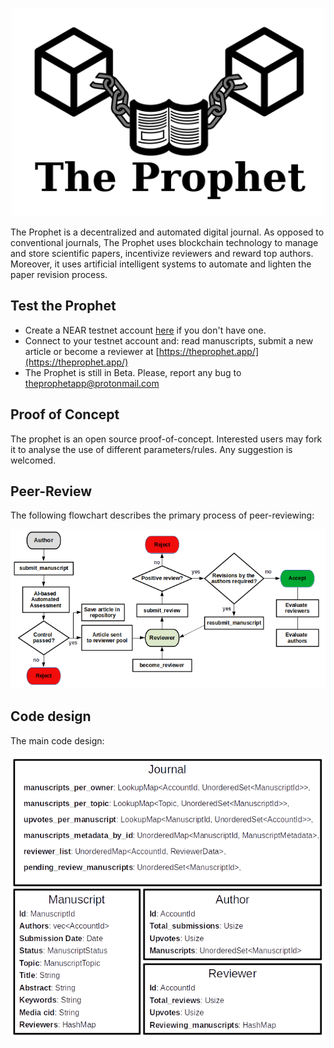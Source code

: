 <p align="center">
  <img src="https://github.com/TheLeprechaun25/The-Prophet/blob/main/assets/TheProphetBanner.png" width="500">
</p>

The Prophet is a decentralized and automated digital journal. As opposed to conventional journals, The Prophet uses blockchain technology to manage and store scientific papers, incentivize reviewers and reward top authors. Moreover, it uses artificial intelligent systems to automate and lighten the paper revision process.

## Test the Prophet
* Create a NEAR testnet account [here](https://wallet.testnet.near.org/) if you don't have one.
* Connect to your testnet account and: read manuscripts, submit a new article or become a reviewer at [https://theprophet.app/](https://theprophet.app/)
* The Prophet is still in Beta. Please, report any bug to <theprophetapp@protonmail.com>

## Proof of Concept
The prophet is an open source proof-of-concept. Interested users may fork it to analyse the use of different parameters/rules. Any suggestion is welcomed.

## Peer-Review
The following flowchart describes the primary process of peer-reviewing:

<p align="center">
  <img src="https://github.com/TheLeprechaun25/The-Prophet/blob/main/assets/flowchart.png" width="800">
</p>


## Code design
The main code design:

<p align="center">
  <img src="https://github.com/TheLeprechaun25/The-Prophet/blob/main/assets/diagram_1.png" width="800">
</p>
